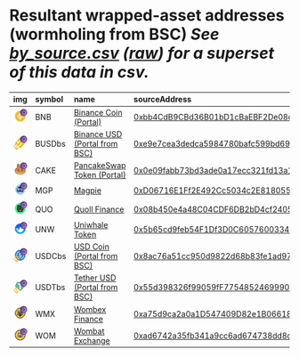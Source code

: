 
Resultant wrapped-asset addresses (wormholing from BSC)
_See [by_source.csv](by_source.csv) ([raw](https://raw.githubusercontent.com/xlabs/portal-bridge-ui/main/apps/token-list/main/content/by_source.csv)) for a superset of this data in csv._
=========================================================================
  
| img                                                                                                           | symbol   | name                                                                       | sourceAddress                                                                                                        | solAddress                                                                                                              |   solDecimals | solMarkets                                                                                          | ethAddress                                                                                                            |   ethDecimals | ethMarkets                                      | terraAddress                                                                                                                               |   terraDecimals | terraMarkets   | maticAddress                                                                                                             |   maticDecimals | maticMarkets   | avaxAddress                                                                                                           |   avaxDecimals | avaxMarkets   | oasisAddress                                                                                                                     |   oasisDecimals | oasisMarkets   | algorandAddress   | algorandDecimals   | algorandMarkets   | auroraAddress   | auroraDecimals   | auroraMarkets   | ftmAddress   | ftmDecimals   | ftmMarkets   | karuraAddress   | karuraDecimals   | karuraMarkets   | acalaAddress   | acalaDecimals   | acalaMarkets   | klaytnAddress   | klaytnDecimals   | klaytnMarkets   | celoAddress   | celoDecimals   | celoMarkets   | nearAddress   | nearDecimals   | nearMarkets   | moonbeamAddress                                                                                                      |   moonbeamDecimals | moonbeamMarkets                                                                    | terra2Address                                                                                                                                                           |   terra2Decimals | terra2Markets   | injectiveAddress   | injectiveDecimals   | injectiveMarkets   | suiAddress   | suiDecimals   | suiMarkets   | aptosAddress   | aptosDecimals   | aptosMarkets   | arbitrumAddress                                                                                                       |   arbitrumDecimals | arbitrumMarkets                                | optimismAddress                                                                                                                   |   optimismDecimals | optimismMarkets   | xplaAddress   | xplaDecimals   | xplaMarkets   | baseAddress                                                                                                            |   baseDecimals | baseMarkets   | symbol   |
|:--------------------------------------------------------------------------------------------------------------|:---------|:---------------------------------------------------------------------------|:---------------------------------------------------------------------------------------------------------------------|:------------------------------------------------------------------------------------------------------------------------|--------------:|:----------------------------------------------------------------------------------------------------|:----------------------------------------------------------------------------------------------------------------------|--------------:|:------------------------------------------------|:-------------------------------------------------------------------------------------------------------------------------------------------|----------------:|:---------------|:-------------------------------------------------------------------------------------------------------------------------|----------------:|:---------------|:----------------------------------------------------------------------------------------------------------------------|---------------:|:--------------|:---------------------------------------------------------------------------------------------------------------------------------|----------------:|:---------------|:------------------|:-------------------|:------------------|:----------------|:-----------------|:----------------|:-------------|:--------------|:-------------|:----------------|:-----------------|:----------------|:---------------|:----------------|:---------------|:----------------|:-----------------|:----------------|:--------------|:---------------|:--------------|:--------------|:---------------|:--------------|:---------------------------------------------------------------------------------------------------------------------|-------------------:|:-----------------------------------------------------------------------------------|:------------------------------------------------------------------------------------------------------------------------------------------------------------------------|-----------------:|:----------------|:-------------------|:--------------------|:-------------------|:-------------|:--------------|:-------------|:---------------|:----------------|:---------------|:----------------------------------------------------------------------------------------------------------------------|-------------------:|:-----------------------------------------------|:----------------------------------------------------------------------------------------------------------------------------------|-------------------:|:------------------|:--------------|:---------------|:--------------|:-----------------------------------------------------------------------------------------------------------------------|---------------:|:--------------|:-----------------|
| ![BNB](https://raw.githubusercontent.com/xlabs/portal-bridge-ui/main/apps/token-list/assets/BNB_wh.png)       | BNB      | [Binance Coin (Portal)](http://coingecko.com/en/coins/binance-coin)        | [0xbb4CdB9CBd36B01bD1cBaEBF2De08d9173bc095c](https://bscscan.com/address/0xbb4CdB9CBd36B01bD1cBaEBF2De08d9173bc095c) | [9gP2kCy3wA1ctvYWQk75guqXuHfrEomqydHLtcTCqiLa](https://solscan.io/address/9gP2kCy3wA1ctvYWQk75guqXuHfrEomqydHLtcTCqiLa) |             8 | [mercurial](https://mercurial.finance/), [jupiter](https://jup.ag/)                                 | [0x418D75f65a02b3D53B2418FB8E1fe493759c7605](https://etherscan.io/address/0x418D75f65a02b3D53B2418FB8E1fe493759c7605) |            18 |                                                 | [terra1cetg5wruw2wsdjp7j46rj44xdel00z006e9yg8](https://finder.terra.money/columbus-5/address/terra1cetg5wruw2wsdjp7j46rj44xdel00z006e9yg8) |               8 |                | [0xecdcb5b88f8e3c15f95c720c51c71c9e2080525d](https://polygonscan.com/address/0xecdcb5b88f8e3c15f95c720c51c71c9e2080525d) |              18 |                | [0x442F7f22b1EE2c842bEAFf52880d4573E9201158](https://snowtrace.io/address/0x442F7f22b1EE2c842bEAFf52880d4573E9201158) |             18 |               | [0xd79Ef9A91b56c690C7b80570a3c060678667f469](https://explorer.oasis.updev.si/address/0xd79Ef9A91b56c690C7b80570a3c060678667f469) |              18 |                |                   |                    |                   |                 |                  |                 |              |               |              |                 |                  |                 |                |                 |                |                 |                  |                 |               |                |               |               |                |               |                                                                                                                      |                nan |                                                                                    | [terra1xc7ynquupyfcn43sye5pfmnlzjcw2ck9keh0l2w2a4rhjnkp64uq4pr388](https://finder.terra.money/address/terra1xc7ynquupyfcn43sye5pfmnlzjcw2ck9keh0l2w2a4rhjnkp64uq4pr388) |                8 |                 |                    |                     |                    |              |               |              |                |                 |                |                                                                                                                       |                nan |                                                |                                                                                                                                   |                nan |                   |               |                |               |                                                                                                                        |            nan |               | BNB              |
| ![BUSDbs](https://raw.githubusercontent.com/xlabs/portal-bridge-ui/main/apps/token-list/assets/BUSDbs_wh.png) | BUSDbs   | [Binance USD (Portal from BSC)](http://coingecko.com/en/coins/binance-usd) | [0xe9e7cea3dedca5984780bafc599bd69add087d56](https://bscscan.com/address/0xe9e7cea3dedca5984780bafc599bd69add087d56) | [5RpUwQ8wtdPCZHhu6MERp2RGrpobsbZ6MH5dDHkUjs2](https://solscan.io/address/5RpUwQ8wtdPCZHhu6MERp2RGrpobsbZ6MH5dDHkUjs2)   |             8 | [saber](https://app.saber.so/), [mercurial](https://mercurial.finance/), [jupiter](https://jup.ag/) | [0x7B4B0B9b024109D182dCF3831222fbdA81369423](https://etherscan.io/address/0x7B4B0B9b024109D182dCF3831222fbdA81369423) |            18 |                                                 | [terra1skjr69exm6v8zellgjpaa2emhwutrk5a6dz7dd](https://finder.terra.money/columbus-5/address/terra1skjr69exm6v8zellgjpaa2emhwutrk5a6dz7dd) |               8 |                | [0xa8d394fe7380b8ce6145d5f85e6ac22d4e91acde](https://polygonscan.com/address/0xa8d394fe7380b8ce6145d5f85e6ac22d4e91acde) |              18 |                | [0xA41a6c7E25DdD361343e8Cb8cFa579bbE5eEdb7a](https://snowtrace.io/address/0xA41a6c7E25DdD361343e8Cb8cFa579bbE5eEdb7a) |             18 |               | [0xf6568FD76f9fcD1f60f73b730F142853c5eF627E](https://explorer.oasis.updev.si/address/0xf6568FD76f9fcD1f60f73b730F142853c5eF627E) |              18 |                |                   |                    |                   |                 |                  |                 |              |               |              |                 |                  |                 |                |                 |                |                 |                  |                 |               |                |               |               |                |               | [0x692C57641fc054c2Ad6551Ccc6566EbA599de1BA](https://moonscan.io/address/0x692C57641fc054c2Ad6551Ccc6566EbA599de1BA) |                 18 | [stellaswap](https://app.stellaswap.com), [moonwell](https://moonwell.fi/artemis/) |                                                                                                                                                                         |              nan |                 |                    |                     |                    |              |               |              |                |                 |                |                                                                                                                       |                nan |                                                |                                                                                                                                   |                nan |                   |               |                |               |                                                                                                                        |            nan |               | BUSDbs           |
| ![CAKE](https://raw.githubusercontent.com/xlabs/portal-bridge-ui/main/apps/token-list/assets/CAKE_wh.png)     | CAKE     | [PancakeSwap Token (Portal)](http://coingecko.com/en/coins/pancakeswap)    | [0x0e09fabb73bd3ade0a17ecc321fd13a19e81ce82](https://bscscan.com/address/0x0e09fabb73bd3ade0a17ecc321fd13a19e81ce82) | [J8LKx7pr9Zxh9nMhhT7X3EBmj5RzuhFrHKyJAe2F2i9S](https://solscan.io/address/J8LKx7pr9Zxh9nMhhT7X3EBmj5RzuhFrHKyJAe2F2i9S) |             8 |                                                                                                     | [0x7c8161545717a334f3196e765d9713f8042EF338](https://etherscan.io/address/0x7c8161545717a334f3196e765d9713f8042EF338) |            18 |                                                 | [terra1xvqlpjl2dxyel9qrp6qvtrg04xe3jh9cyxc6av](https://finder.terra.money/columbus-5/address/terra1xvqlpjl2dxyel9qrp6qvtrg04xe3jh9cyxc6av) |               8 |                |                                                                                                                          |             nan |                | [0x98a4d09036Cc5337810096b1D004109686E56Afc](https://snowtrace.io/address/0x98a4d09036Cc5337810096b1D004109686E56Afc) |             18 |               |                                                                                                                                  |             nan |                |                   |                    |                   |                 |                  |                 |              |               |              |                 |                  |                 |                |                 |                |                 |                  |                 |               |                |               |               |                |               |                                                                                                                      |                nan |                                                                                    |                                                                                                                                                                         |              nan |                 |                    |                     |                    |              |               |              |                |                 |                |                                                                                                                       |                nan |                                                |                                                                                                                                   |                nan |                   |               |                |               |                                                                                                                        |            nan |               | CAKE             |
| ![MGP](https://raw.githubusercontent.com/xlabs/portal-bridge-ui/main/apps/token-list/assets/MGP_wh.png)       | MGP      | [Magpie](http://coingecko.com/en/coins/magpie)                             | [0xD06716E1Ff2E492Cc5034c2E81805562dd3b45fa](https://bscscan.com/address/0xD06716E1Ff2E492Cc5034c2E81805562dd3b45fa) |                                                                                                                         |           nan |                                                                                                     |                                                                                                                       |           nan |                                                 |                                                                                                                                            |             nan |                |                                                                                                                          |             nan |                |                                                                                                                       |            nan |               |                                                                                                                                  |             nan |                |                   |                    |                   |                 |                  |                 |              |               |              |                 |                  |                 |                |                 |                |                 |                  |                 |               |                |               |               |                |               |                                                                                                                      |                nan |                                                                                    |                                                                                                                                                                         |              nan |                 |                    |                     |                    |              |               |              |                |                 |                | [0xa61F74247455A40b01b0559ff6274441FAfa22A3](https://arbiscan.io//address/0xa61F74247455A40b01b0559ff6274441FAfa22A3) |                 18 | [trader joe](https://traderjoexyz.com/#/trade) |                                                                                                                                   |                nan |                   |               |                |               |                                                                                                                        |            nan |               | MGP              |
| ![QUO](https://raw.githubusercontent.com/xlabs/portal-bridge-ui/main/apps/token-list/assets/QUO_wh.png)       | QUO      | [Quoll Finance](http://coingecko.com/en/coins/quoll-finance)               | [0x08b450e4a48C04CDF6DB2bD4cf24057f7B9563fF](https://bscscan.com/address/0x08b450e4a48C04CDF6DB2bD4cf24057f7B9563fF) |                                                                                                                         |           nan |                                                                                                     |                                                                                                                       |           nan |                                                 |                                                                                                                                            |             nan |                |                                                                                                                          |             nan |                |                                                                                                                       |            nan |               |                                                                                                                                  |             nan |                |                   |                    |                   |                 |                  |                 |              |               |              |                 |                  |                 |                |                 |                |                 |                  |                 |               |                |               |               |                |               |                                                                                                                      |                nan |                                                                                    |                                                                                                                                                                         |              nan |                 |                    |                     |                    |              |               |              |                |                 |                | [0xf00D8790A76ee5A5Dbc10eaCac39151aa2af0331](https://arbiscan.io//address/0xf00D8790A76ee5A5Dbc10eaCac39151aa2af0331) |                 18 | [uniswap](https://app.uniswap.org/)            |                                                                                                                                   |                nan |                   |               |                |               |                                                                                                                        |            nan |               | QUO              |
| ![UNW](https://raw.githubusercontent.com/xlabs/portal-bridge-ui/main/apps/token-list/assets/UNW_wh.png)       | UNW      | [Uniwhale Token](http://coingecko.com/en/coins/uniwhale)                   | [0x5b65cd9feb54F1Df3D0C60576003344079f8Dc06](https://bscscan.com/address/0x5b65cd9feb54F1Df3D0C60576003344079f8Dc06) |                                                                                                                         |           nan |                                                                                                     |                                                                                                                       |           nan |                                                 |                                                                                                                                            |             nan |                |                                                                                                                          |             nan |                |                                                                                                                       |            nan |               |                                                                                                                                  |             nan |                |                   |                    |                   |                 |                  |                 |              |               |              |                 |                  |                 |                |                 |                |                 |                  |                 |               |                |               |               |                |               |                                                                                                                      |                nan |                                                                                    |                                                                                                                                                                         |              nan |                 |                    |                     |                    |              |               |              |                |                 |                | [0xF73Ce9D8F7BDDCC38Cb3e662Cb93622B2145a47f](https://arbiscan.io//address/0xF73Ce9D8F7BDDCC38Cb3e662Cb93622B2145a47f) |                 18 |                                                |                                                                                                                                   |                nan |                   |               |                |               |                                                                                                                        |            nan |               | UNW              |
| ![USDCbs](https://raw.githubusercontent.com/xlabs/portal-bridge-ui/main/apps/token-list/assets/USDCbs_wh.png) | USDCbs   | [USD Coin (Portal from BSC)](http://coingecko.com/en/coins/usd-coin)       | [0x8ac76a51cc950d9822d68b83fe1ad97b32cd580d](https://bscscan.com/address/0x8ac76a51cc950d9822d68b83fe1ad97b32cd580d) | [FCqfQSujuPxy6V42UvafBhsysWtEq1vhjfMN1PUbgaxA](https://solscan.io/address/FCqfQSujuPxy6V42UvafBhsysWtEq1vhjfMN1PUbgaxA) |             8 | [saber](https://app.saber.so/), [mercurial](https://mercurial.finance/), [jupiter](https://jup.ag/) | [0x7cd167B101D2808Cfd2C45d17b2E7EA9F46b74B6](https://etherscan.io/address/0x7cd167B101D2808Cfd2C45d17b2E7EA9F46b74B6) |            18 |                                                 | [terra1yljlrxvkar0c6ujpvf8g57m5rpcwl7r032zyvu](https://finder.terra.money/columbus-5/address/terra1yljlrxvkar0c6ujpvf8g57m5rpcwl7r032zyvu) |               8 |                |                                                                                                                          |             nan |                | [0x6145E8a910aE937913426BF32De2b26039728ACF](https://snowtrace.io/address/0x6145E8a910aE937913426BF32De2b26039728ACF) |             18 |               | [0x4cA2A3De42eabC8fd8b0AC46127E64DB08b9150e](https://explorer.oasis.updev.si/address/0x4cA2A3De42eabC8fd8b0AC46127E64DB08b9150e) |              18 |                |                   |                    |                   |                 |                  |                 |              |               |              |                 |                  |                 |                |                 |                |                 |                  |                 |               |                |               |               |                |               |                                                                                                                      |                nan |                                                                                    |                                                                                                                                                                         |              nan |                 |                    |                     |                    |              |               |              |                |                 |                |                                                                                                                       |                nan |                                                |                                                                                                                                   |                nan |                   |               |                |               |                                                                                                                        |            nan |               | USDCbs           |
| ![USDTbs](https://raw.githubusercontent.com/xlabs/portal-bridge-ui/main/apps/token-list/assets/USDTbs_wh.png) | USDTbs   | [Tether USD (Portal from BSC)](http://coingecko.com/en/coins/tether)       | [0x55d398326f99059fF775485246999027B3197955](https://bscscan.com/address/0x55d398326f99059fF775485246999027B3197955) | [8qJSyQprMC57TWKaYEmetUR3UUiTP2M3hXdcvFhkZdmv](https://solscan.io/address/8qJSyQprMC57TWKaYEmetUR3UUiTP2M3hXdcvFhkZdmv) |             8 | [saber](https://app.saber.so/), [mercurial](https://mercurial.finance/), [jupiter](https://jup.ag/) | [0xDe60aDfDdAAbaAAC3dAFa57B26AcC91Cb63728c4](https://etherscan.io/address/0xDe60aDfDdAAbaAAC3dAFa57B26AcC91Cb63728c4) |            18 |                                                 | [terra1vlqeghv5mt5udh96kt5zxlh2wkh8q4kewkr0dd](https://finder.terra.money/columbus-5/address/terra1vlqeghv5mt5udh96kt5zxlh2wkh8q4kewkr0dd) |               8 |                |                                                                                                                          |             nan |                | [0xA67BCC0D06d7d13A13A2AE30bF30f1B434f5a28B](https://snowtrace.io/address/0xA67BCC0D06d7d13A13A2AE30bF30f1B434f5a28B) |             18 |               | [0x366EF31C8dc715cbeff5fA54Ad106dC9c25C6153](https://explorer.oasis.updev.si/address/0x366EF31C8dc715cbeff5fA54Ad106dC9c25C6153) |              18 |                |                   |                    |                   |                 |                  |                 |              |               |              |                 |                  |                 |                |                 |                |                 |                  |                 |               |                |               |               |                |               |                                                                                                                      |                nan |                                                                                    |                                                                                                                                                                         |              nan |                 |                    |                     |                    |              |               |              |                |                 |                |                                                                                                                       |                nan |                                                |                                                                                                                                   |                nan |                   |               |                |               |                                                                                                                        |            nan |               | USDTbs           |
| ![WMX](https://raw.githubusercontent.com/xlabs/portal-bridge-ui/main/apps/token-list/assets/WMX_wh.png)       | WMX      | [Wombex Finance](http://coingecko.com/en/coins/wombex)                     | [0xa75d9ca2a0a1D547409D82e1B06618EC284A2CeD](https://bscscan.com/address/0xa75d9ca2a0a1D547409D82e1B06618EC284A2CeD) |                                                                                                                         |           nan |                                                                                                     |                                                                                                                       |           nan |                                                 |                                                                                                                                            |             nan |                |                                                                                                                          |             nan |                |                                                                                                                       |            nan |               |                                                                                                                                  |             nan |                |                   |                    |                   |                 |                  |                 |              |               |              |                 |                  |                 |                |                 |                |                 |                  |                 |               |                |               |               |                |               |                                                                                                                      |                nan |                                                                                    |                                                                                                                                                                         |              nan |                 |                    |                     |                    |              |               |              |                |                 |                | [0x5190F06EaceFA2C552dc6BD5e763b81C73293293](https://arbiscan.io//address/0x5190F06EaceFA2C552dc6BD5e763b81C73293293) |                 18 | [camelot](https://app.camelot.exchange/)       |                                                                                                                                   |                nan |                   |               |                |               |                                                                                                                        |            nan |               | WMX              |
| ![WOM](https://raw.githubusercontent.com/xlabs/portal-bridge-ui/main/apps/token-list/assets/WOM_wh.png)       | WOM      | [Wombat Exchange](http://coingecko.com/en/coins/wombat-exchange)           | [0xad6742a35fb341a9cc6ad674738dd8da98b94fb1](https://bscscan.com/address/0xad6742a35fb341a9cc6ad674738dd8da98b94fb1) |                                                                                                                         |           nan |                                                                                                     | [0xc0B314a8c08637685Fc3daFC477b92028c540CFB](https://etherscan.io/address/0xc0B314a8c08637685Fc3daFC477b92028c540CFB) |            18 | [pancakeswap](https://pancakeswap.finance/swap) |                                                                                                                                            |             nan |                | [0x77749d37A87BFf80060c00152B213F61341A6de5](https://polygonscan.com/address/0x77749d37A87BFf80060c00152B213F61341A6de5) |              18 |                | [0xa15E4544D141aa98C4581a1EA10Eb9048c3b3382](https://snowtrace.io/address/0xa15E4544D141aa98C4581a1EA10Eb9048c3b3382) |             18 |               |                                                                                                                                  |             nan |                |                   |                    |                   |                 |                  |                 |              |               |              |                 |                  |                 |                |                 |                |                 |                  |                 |               |                |               |               |                |               |                                                                                                                      |                nan |                                                                                    |                                                                                                                                                                         |              nan |                 |                    |                     |                    |              |               |              |                |                 |                | [0x7b5eb3940021ec0e8e463d5dbb4b7b09a89ddf96](https://arbiscan.io//address/0x7b5eb3940021ec0e8e463d5dbb4b7b09a89ddf96) |                 18 | [uniswap](https://app.uniswap.org/)            | [0xD2612B256F6f76feA8C6fbca0BF3166D0d13a668](https://optimistic.etherscan.io//address/0xD2612B256F6f76feA8C6fbca0BF3166D0d13a668) |                 18 |                   |               |                |               | [0xD9541B08B375D58ae104EC247d7443D2D7235D64](https://basescan.org//address/0xD9541B08B375D58ae104EC247d7443D2D7235D64) |             18 |               | WOM              |